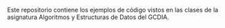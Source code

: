 Este repositorio contiene los ejemplos de código vistos en las clases de la asignatura Algoritmos y Estructuras de Datos del GCDIA.
